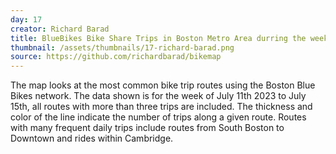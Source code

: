 ```yaml
---
day: 17
creator: Richard Barad
title: BlueBikes Bike Share Trips in Boston Metro Area durring the week of July 10 - July 14th 2023
thumbnail: /assets/thumbnails/17-richard-barad.png
source: https://github.com/richardbarad/bikemap
---
```


The map looks at the most common bike trip routes using the Boston Blue Bikes network. The data shown is for the week of July 11th 2023 to July 15th, all routes with more than three trips are included. The thickness and color of the line indicate the number of trips along a given route. Routes with many frequent daily trips include routes from South Boston to Downtown and rides within Cambridge. 
